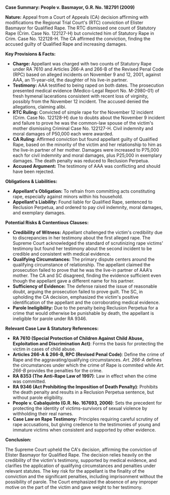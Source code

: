 **Case Summary: People v. Basmayor, G.R. No. 182791 (2009)**

**Nature:** Appeal from a Court of Appeals (CA) decision affirming with modifications the Regional Trial Court's (RTC) conviction of Elister Basmayor for Qualified Rape. The RTC dismissed one count of Statutory Rape (Crim. Case No. 122127-H) but convicted him of Statutory Rape in Crim. Case No. 122128-H. The CA affirmed the conviction, finding the accused guilty of Qualified Rape and increasing damages.

**Key Provisions & Facts:**

*   **Charge:** Appellant was charged with two counts of Statutory Rape under RA 7610 and Articles 266-A and 266-B of the Revised Penal Code (RPC) based on alleged incidents on November 9 and 12, 2001, against AAA, an 11-year-old, the daughter of his live-in partner.
*   **Testimony:** AAA testified to being raped on both dates. The prosecution presented medical evidence (Medico-Legal Report No. M-2980-01) of fresh hymenal lacerations consistent with recent loss of virginity, possibly from the November 12 incident. The accused denied the allegations, claiming alibi.
*   **RTC Ruling:** Convicted of simple rape for the November 12 incident (Crim. Case No. 122128-H) due to doubts about the November 9 incident and failure to prove he was the common-law spouse of the victim's mother dismissing Criminal Case No. 122127-H. Civil indemnity and moral damages of P50,000 each were awarded.
*   **CA Ruling:** Affirmed conviction but found appellant guilty of Qualified Rape, based on the minority of the victim and her relationship to him as the live-in partner of her mother. Damages were increased to P75,000 each for civil indemnity and moral damages, plus P25,000 in exemplary damages. The death penalty was reduced to Reclusion Perpetua.
*  **Accused Argument:** The testimony of AAA was conflicting and should have been rejected.

**Obligations & Liabilities:**

*   **Appellant's Obligation:** To refrain from committing acts constituting rape, especially against minors within his household.
*   **Appellant's Liability:** Found liable for Qualified Rape, sentenced to Reclusion Perpetua, and ordered to pay civil indemnity, moral damages, and exemplary damages.

**Potential Risks & Contentious Clauses:**

*   **Credibility of Witness:** Appellant challenged the victim's credibility due to discrepancies in her testimony about the first alleged rape. The Supreme Court acknowledged the standard of scrutinizing rape victims' testimony but found her testimony about the second incident to be credible and consistent with medical evidence.
*   **Qualifying Circumstances:** The primary dispute centers around the qualifying circumstance of relationship. The appellant claimed the prosecution failed to prove that he was the live-in partner of AAA's mother. The CA and SC disagreed, finding the evidence sufficient even though the appellant gave a different name for his partner.
*   **Sufficiency of Evidence:** The defense raised the issue of reasonable doubt, arguing the prosecution failed to prove guilt. The SC, in upholding the CA decision, emphasized the victim's positive identification of the appellant and the corroborating medical evidence.
*   **Parole Ineligibility:** Due to the penalty being Reclusion Perpetua for a crime that would otherwise be punishable by death, the appellant is ineligible for parole under RA 9346.

**Relevant Case Law & Statutory References:**

*   **RA 7610 (Special Protection of Children Against Child Abuse, Exploitation and Discrimination Act)**: Forms the basis for protecting the victim in cases of child abuse.
*   **Articles 266-A & 266-B, RPC (Revised Penal Code)**: Define the crime of Rape and the aggravating/qualifying circumstances. *Art. 266-A* defines the circumstances under which the crime of Rape is commited while *Art. 266-B* provides the penalties for the crime.
*   **RA 8353 (The Anti-Rape Law of 1997)**: Law in effect when the crime was committed.
*   **RA 9346 (Act Prohibiting the Imposition of Death Penalty)**: Prohibits the death penalty and results in a Reclusion Perpetua sentence, but without parole eligibility.
*   **People v. Cabalquinto (G.R. No. 167693, 2006)**: Sets the precedent for protecting the identity of victims-survivors of sexual violence by withholding their real names.
*   **Case Law on Rape Testimony:** Principles requiring careful scrutiny of rape accusations, but giving credence to the testimonies of young and immature victims when consistent and supported by other evidence.

**Conclusion:**

The Supreme Court upheld the CA's decision, affirming the conviction of Elister Basmayor for Qualified Rape. The decision relies heavily on the credibility of the victim's testimony, supported by medical evidence, and clarifies the application of qualifying circumstances and penalties under relevant statutes. The key risk for the appellant is the finality of the conviction and the significant penalties, including imprisonment without the possibility of parole. The Court emphasized the absence of any improper motive on the part of the victim and gave weight to her testimony.

